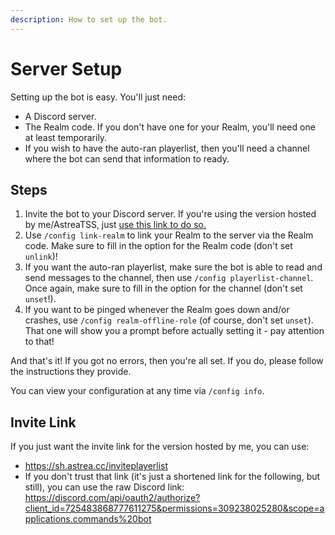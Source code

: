 ```yaml
---
description: How to set up the bot.
---
```



# Server Setup

Setting up the bot is easy. You'll just need:
- A Discord server.
- The Realm code. If you don't have one for your Realm, you'll need one at least temporarily.
- If you wish to have the auto-ran playerlist, then you'll need a channel where the bot can send that information to ready.

## Steps
1. Invite the bot to your Discord server. If you're using the version hosted by me/AstreaTSS, just [use this link to do so.](https://sh.astrea.cc/inviteplayerlist)
2. Use `/config link-realm` to link your Realm to the server via the Realm code. Make sure to fill in the option for the Realm code (don't set `unlink`)!
3. If you want the auto-ran playerlist, make sure the bot is able to read and send messages to the channel, then use `/config playerlist-channel`. Once again, make sure to fill in the option for the channel (don't set `unset`!).
4. If you want to be pinged whenever the Realm goes down and/or crashes, use `/config realm-offline-role` (of course, don't set `unset`). That one will show you a prompt before actually setting it - pay attention to that!

And that's it! If you got no errors, then you're all set. If you do, please follow the instructions they provide.

You can view your configuration at any time via `/config info`.

## Invite Link

If you just want the invite link for the version hosted by me, you can use:

- https://sh.astrea.cc/inviteplayerlist
- If you don't trust that link (it's just a shortened link for the following, but still), you can use the raw Discord link: https://discord.com/api/oauth2/authorize?client_id=725483868777611275&permissions=309238025280&scope=applications.commands%20bot
